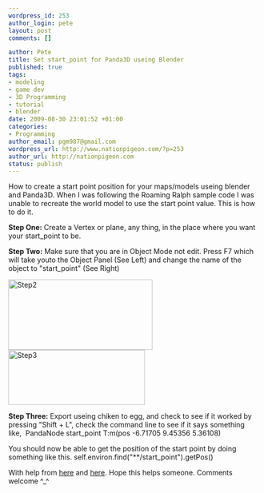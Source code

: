 ```yaml
--- 
wordpress_id: 253
author_login: pete
layout: post
comments: []

author: Pete
title: Set start_point for Panda3D useing Blender
published: true
tags: 
- modeling
- game dev
- 3D Programming
- tutorial
- blender
date: 2009-08-30 23:01:52 +01:00
categories: 
- Programming
author_email: pgm987@gmail.com
wordpress_url: http://www.nationpigeon.com/?p=253
author_url: http://nationpigeon.com
status: publish
---
```

How to create a start point position for your maps/models useing blender and Panda3D.  When I was following the Roaming Ralph sample code I was unable to recreate the world model to use the start point value.  This is how to do it.

<strong>Step One:</strong>
Create a Vertex or plane, any thing, in the place where you want your start_point to be.

<strong>Step Two:</strong>
Make sure that you are in Object Mode not edit.  Press F7 which will take youto the Object Panel (See Left) and change the name of the object to "start_point" (See Right)

<a href="http://www.nationpigeon.com/wordpress/wp-content/uploads/2009/08/Step2.png"><img title="Step2" src="http://www.nationpigeon.com/wordpress/wp-content/uploads/2009/08/Step2.png" alt="Step2" width="288" height="141" /></a><a href="http://www.nationpigeon.com/wordpress/wp-content/uploads/2009/08/Step3.png"><img class="alignright size-full wp-image-257" title="Step3" src="http://www.nationpigeon.com/wordpress/wp-content/uploads/2009/08/Step3.png" alt="Step3" width="273" height="110" /></a>

<strong>Step Three:</strong>
Export useing chiken to egg, and check to see if it worked by pressing "Shift + L", check the command line to see if it says something like,&nbsp;       PandaNode start_point T:m(pos -6.71705 9.45356 5.36108)

You should now be able to get the position of the start point by doing something like this. self.environ.find("**/start_point").getPos()

With help from <a href="http://www.panda3d.org/phpbb2/viewtopic.php?t=3385&amp;start=0&amp;postdays=0&amp;postorder=asc&amp;highlight=startpoint" target="_blank">here</a> and <a href="http://www.panda3d.org/phpbb2/viewtopic.php?t=4274&amp;highlight=startpoint" target="_blank">here</a>. Hope this helps someone. Comments welcome ^_^
